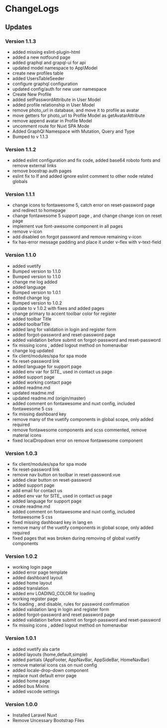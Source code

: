 # ChangeLogs

## Updates

### Version 1.1.3
- added missing eslint-plugin-html
- added a new notfound page
- added graphql and grapql-ui for api
- updated model namespace to App\Model
- create new profiles table
- added UsersTableSeeder
- configure graphql configuration
- updated config/auth for new user namespace
- Create New Profile
- added setPasswordAttribute in User Model
- added profile relationship in User Model
- remove photo_url in database, and move it to profile as avatar
- move getters for photo_url to Profile Model as getAvatarAttribute
- remove append avatar in Profile Model
- uncomment route for Nuxt SPA Mode
- Added GraphQl Namespace with Mutation, Query and Type
- Bumped to v 1.1.3

### Version 1.1.2

- added eslint configuration and fix code, added base64 roboto fonts and remove external links
- remove boostrap auth pages
- eslint fix to lf and added ignore eslint comment to other node related globals

### Version 1.1.1

- change icons to fontawesome 5, catch error on reset-password page and redirect to homepage
- change fontawesome 5 support page , and change change icon on reset page
- implement vue font-awesome component in all pages
- remove v-icon
- add disabled on forgot password and remove remaining v-icon
- fix has-error message padding and place it under v-flex with v-text-field

### Version 1.1.0

- added vuetify
- Bumped version to 1.1.0
- Bumped version to 1.1.0
- change me log added
- added language
- Bumped version to 1.0.1
- edited change log
- Bumped version to 1.0.2
- update to v 1.0.2 with fixes and added pages
- change primary to accent toolbar color for register
- added toolbar Title
- added toolbarTitle
- added lang for validation in login and register form
- added forgot-password and reset-password page
- added validation before submit on forgot-password and reset-password
- fix missing icons , added logout method on homenavbar
- change log updated
- fix client/modules/spa for spa mode
- fix reset-password link
- added language for support page
- added env var for SITE_ used in contact us page
- added support page
- added working contact page
- added readme.md
- updated readme.md
- updated readme.md (origin/master)
- added comment on fontawesome and nuxt config, included fontawesome 5 css
- fix missing dashboard key
- remove many of the vuetify components in global scope, only added required
- remove fontawesome components and scss commented, remove material icons
- fixed localDropdown error on remove fontawesome component

### Version 1.0.3

- fix client/modules/spa for spa mode
- fix reset-password link
- remove nav button on toolbar in reset-password.vue
- added clear button on reset-password
- added support page
- add email for contact us
- added env var for SITE_ used in contact us page
- added language for support page
- create readme.md
- added comment on fontawesome and nuxt config, included fontawesome 5 css
- fixed missing dashboard key in lang en
- remove many of the vuetify components in global scope, only added required
- fixed pages that was broken during removing of global vuetify components

### Version 1.0.2

- working login page
- added error page template
- added dashboard layout
- added home layout
- added translation 
- added env LOADING_COLOR for loading
- working register page
- fix loading , and disable, rules for password confirmation
- added validation lang in login and register form
- added forgot-password and reset password page
- added validation before submit on forgot-password and reset-password
- fix missing icons , added logout method on homenavbar

### Version 1.0.1

- added vuetify ala carte
- added layouts (home,default,simple)
- added partials (AppFooter, AppNavBar, AppSideBar, HomeNavBar)
- remove material icons css on nuxt config
- added locale-drop-down component
- replace nuxt default error page
- added home page
- added bus Mixins
- added vscode settings

### Version 1.0.0

- Installed Laravel Nuxt
- Remove Uncessary Bootstrap Files